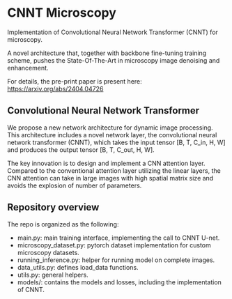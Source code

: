 
# CNNT Microscopy

Implementation of Convolutional Neural Network Transformer (CNNT) for microscopy.

A novel architecture that, together with backbone fine-tuning training scheme, pushes the State-Of-The-Art in microscopy image denoising and enhancement.

For details, the pre-print paper is present here: https://arxiv.org/abs/2404.04726

## Convolutional Neural Network Transformer

We propose a new network architecture for dynamic image processing. This architecture includes a novel network layer, the convolutional neural network transformer (CNNT), which takes the input tensor [B, T, C_in, H, W] and produces the output tensor [B, T, C_out, H, W]. 

The key innovation is to design and implement a CNN attention layer. Compared to the conventional attention layer utilizing the linear layers, the CNN attention can take in large images with high spatial matrix size and avoids the explosion of number of parameters.

## Repository overview

The repo is organized as the following:
- main.py: main training interface, implementing the call to CNNT U-net.
- microscopy_dataset.py: pytorch dataset implementation for custom microscopy datasets.
- running_inference.py: helper for running model on complete images.
- data_utils.py: defines load_data functions.
- utils.py: general helpers.
- models/: contains the models and losses, including the implementation of CNNT.

## Loss functions

Main loss functions (found in models/enhancement_losses.py) used are:
- L2 norm : `Weighted_MSE_Complex_Loss`, L2 norm
- L1 norm : `Weighted_L1_Complex_Loss`, L1 norm 
- Sobel norm : `Weighted_Sobel_Complex_Loss`, a loss focusing on the edges of output and target images
- SSIM loss : `Weighted_SSIM_Complex_Loss`, the SSIM metric to measure how close two images are

More than one loss can be combined into `Image_Enhancement_Combined_Loss`. User can supply the weights to balance multiple losses, as `--loss mse l1 sobel ssim --loss_weights 1.0 10.0 100.0 100.0`

## Multi-patch training

It is found that the training will be better regularized if patches with differnet sizes are supplied. A `multi-patch` training strategy is developed in the repo by defining multiple patches sizes:

```
parser.add_argument('--height', nargs='+', type=int, default=[64, 96, 128, 160], help='height of the image patch cutout')

parser.add_argument('--width', nargs='+', type=int, default=[64, 96, 128, 160], help='width of the image patch cutout')
```

This will instantiate four data loaders. Each will create a patch size (e.g. [64,64], [96,96], [128,128], [160,160]). In training, every data loader will be called interleaved.

To use multi-patch training mode, the `norm_mode` should be `batch` or `instance`, because the `layer` normalization cannot handle inputs with different matrix sizes.

## Usage of the repo

### Requirement

- User should have a wandb account and log in with `wandb login` to log and track metrics and images. (It can be disabled with `wandb disabled` if the user wishes to do so.)

### Create a python3 virtual environment

Create and setup a virtual environment using `requirements.txt`
```
mkdir ./cnnt_venv
python3 -m venv ./cnnt_venv/
source ./cnnt_venv/bin/activate
pip install -r requirements.txt
```

### Run the backbone training

```
python3 main.py \
--h5files <path_to_first_train_h5_file> <path_to_second_train_h5file> <...> \
--test_case <path_to_test_h5_file> \
--ratio 100 0 0 \
--global_lr 0.0001 \
--num_epochs 300 --batch_size 8 \
--time 16 --width 128 160 --height 128 160 \
--loss ssim --loss_weights 1.0 \
--wandb_entity <your_wandb_account> \
--run_name backbone_training_run_0 --run_notes backbone_default_model_300_epochs
```

### Run the fine-tuning

```
python3 main.py \
--h5files <path_to_first_train_h5_file> <path_to_second_train_h5file> <...> \
--fine_samples 10 \
--test_case <path_to_test_h5_file> \
--global_lr 0.000025 --skip_LSUV \
--num_epochs 30 --batch_size 8 \
--time 16 --width 128 160 --height 128 160 \
--loss ssim mse --loss_weights 1.0 0.1 \
--wandb_entity <your_wandb_account> \
--run_name finetuning_run_0 --run_notes finetuning_default_model_with_30_epochs \
--load_path <path_to_.pt_saved_model_file>
```
